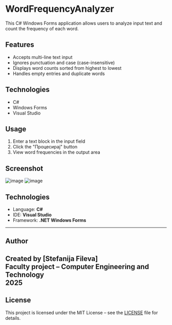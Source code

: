 # WordFrequencyAnalyzer
This C# Windows Forms application allows users to analyze input text and count the frequency of each word.

## Features
- Accepts multi-line text input
- Ignores punctuation and case (case-insensitive)
- Displays word counts sorted from highest to lowest
- Handles empty entries and duplicate words

## Technologies
- C#
- Windows Forms
- Visual Studio

## Usage
1. Enter a text block in the input field
2. Click the "Процесирај" button
3. View word frequencies in the output area

## Screenshot
![image](https://github.com/user-attachments/assets/2b0a4574-8ede-4e8f-b9e9-f399403af4ad)
![image](https://github.com/user-attachments/assets/01b09174-dae8-4903-9476-1bf171c15e98)

## Technologies
- Language: **C#**
- IDE: **Visual Studio**
- Framework: **.NET Windows Forms**
---
##  Author
Created by **[Stefanija Fileva]**  
Faculty project – Computer Engineering and Technology  
2025
---
## License

This project is licensed under the MIT License – see the [LICENSE](LICENSE) file for details.
